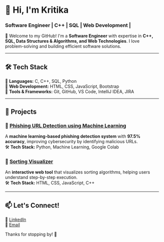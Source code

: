 # 👋 Hi, I'm Kritika 
### Software Engineer | C++ | SQL | Web Development |  


🚀 Welcome to my GitHub! I'm a **Software Engineer** with expertise in **C++, SQL, Data Structures & Algorithms, and Web Technologies**. I love problem-solving and building efficient software solutions.

---

## 🛠️ Tech Stack  
🔹 **Languages:** C, C++, SQL, Python  
🔹 **Web Development:** HTML, CSS, JavaScript, Bootstrap  
🔹 **Tools & Frameworks:** Git, GitHub, VS Code, IntelliJ IDEA, JIRA  

---

## 📌 Projects  
### 🔹 [Phishing URL Detection using Machine Learning](https://github.com/Kritika-Kapse/phishing-url-detection)  
A **machine learning-based phishing detection system** with **97.5% accuracy**, improving cybersecurity by identifying malicious URLs.  
🛠 **Tech Stack:** Python, Machine Learning, Google Colab  

### 🔹 [Sorting Visualizer](https://github.com/Kritika-Kapse/sorting-visualizer)  
An **interactive web tool** that visualizes sorting algorithms, helping users understand step-by-step execution.  
🛠 **Tech Stack:** HTML, CSS, JavaScript, C++  

---

## 📫 Let's Connect!  
💼 [LinkedIn](https://www.linkedin.com/in/kritika-kapse)  
📧 [Email](mailto:kapsekritika19@gmail.com)  

Thanks for stopping by! 🚀  
